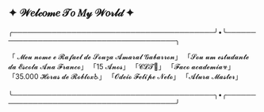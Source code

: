## ✦ 𝒲𝑒𝓁𝒸𝑜𝓂𝑒 𝒯𝑜 𝑀𝓎 𝒲𝑜𝓇𝓁𝒹 ✦
╭─────────────────────────────────────────╯•╰────────────────────────────────────────╮

「 𝓜𝓮𝓾 𝓷𝓸𝓶𝓮 𝓮 𝓡𝓪𝓯𝓪𝓮𝓵 𝓭𝓮 𝓢𝓸𝓾𝔃𝓪 𝓐𝓶𝓪𝓻𝓪𝓵 𝓖𝓪𝓫𝓪𝓻𝓻𝓸𝓷」
「𝓢𝓸𝓾 𝓾𝓶 𝓮𝓼𝓽𝓾𝓭𝓪𝓷𝓽𝓮 𝓭𝓪 𝓔𝓼𝓬𝓸𝓵𝓪 𝓐𝓷𝓪 𝓕𝓻𝓪𝓷𝓬𝓸」
「15 𝓐𝓷𝓸𝓼」
「𝓒𝓛𝓣🚫」
「𝓕𝓪𝓬𝓸 𝓪𝓬𝓪𝓭𝓮𝓶𝓲𝓪☣」
「35.000 𝓗𝓸𝓻𝓪𝓼 𝓭𝓮 𝓡𝓸𝓫𝓵𝓸𝔁♿」
「𝓞𝓭𝓮𝓲𝓸 𝓕𝓮𝓵𝓲𝓹𝓮 𝓝𝓮𝓽𝓸」
「𝓐𝓵𝓾𝓻𝓪 𝓜𝓪𝓼𝓽𝓮𝓻」

╰─────────────────────────────────────────╮•╭────────────────────────────────────────╯
##
